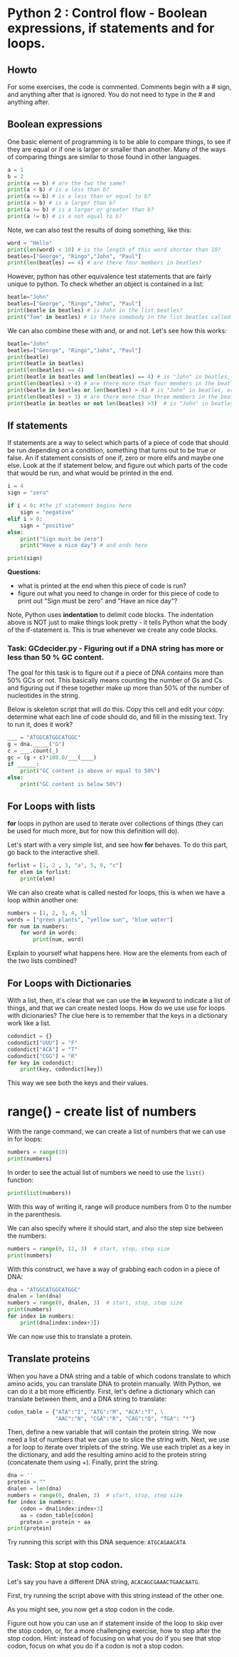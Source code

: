 # Python 2 : Control flow - Boolean expressions, if statements and for loops.
## Howto

For some exercises, the code is commented. Comments begin with a # sign, and anything after that is ignored. You do not need to type in the # and anything after.

## Boolean expressions

One basic element of programming is to be able to compare things, to see if they are equal or if one is larger or smaller than another. Many of the ways of comparing things are similar to those found in other languages.

```Python
a = 1
b = 2
print(a == b) # are the two the same?
print(a < b) # is a less than b?
print(a <= b) # is a less than or equal to b?
print(a > b) # is a larger than b?
print(a >= b) # is a larger or greater than b?
print(a != b) # is a not equal to b?
```

Note, we can also test the results of doing something, like this:

```Python
word = "Hello"
print(len(word) < 10) # is the length of this word shorter than 10?
beatles=["George", "Ringo","John", "Paul"]
print(len(beatles) == 4) # are there four members in beatles?
```

However, python has other equivalence test statements that are fairly
unique to python. To check whether an object is contained in a list:

```Python
beatle="John"
beatles=["George", "Ringo","John", "Paul"]
print(beatle in beatles) # is John in the list beatles?
print("Tom" in beatles) # is there somebody in the list beatles called Tom?
```

We can also combine these with and, or and not. Let's see how this works:

```Python
beatle="John"		
beatles=["George", "Ringo","John", "Paul"]
print(beatle)
print(beatle in beatles)
print(len(beatles) == 4)
print(beatle in beatles and len(beatles) == 4) # is "John" in beatles, and are there four entries (members) in the beatles list?
print(len(beatles) > 4) # are there more than four members in the beatles list?
print(beatle in beatles or len(beatles) > 4) # is "John" in beatles, or are are there more than 4 members in the list?
print(len(beatles) > 3) # are there more than three members in the beatles list?
print(beatle in beatles or not len(beatles) >3)  # is "John" in beatles, or not more than 3 members in beathes
```

## If statements


If statements are a way to select which parts of a piece of code that should be run depending on a condition, something that turns out to be true or false. An if statement consists of one if, zero or more elifs and maybe one else. Look at the if statement below, and figure out which parts of the code that would be run, and what would be printed in the end.

```Python
i = 4
sign = "zero"

if i < 0: #the if statement begins here
    sign = "negative"
elif i > 0:
    sign = "positive"
else:
    print("Sign must be zero")
    print("Have a nice day") # and ends here

print(sign)
```

**Questions:**

* what is printed at the end when this piece of code is run?
* figure out what you need to change in order for this piece of code to print out "Sign must be zero" and "Have an nice day"?

Note, Python uses **indentation** to delimit code blocks. The indentation above is NOT just to make things look pretty - it tells Python what the body of the if-statement is. This is true whenever we create any code blocks.


### Task: GCdecider.py - Figuring out if a DNA string has more or less than 50 % GC content.

The goal for this task is to figure out if a piece of DNA contains more than 50% GCs or not. This basically means counting the number of Gs and Cs and figuring out if these together make up more than 50% of the number of nucleotides in the string.

Below is skeleton script that will do this. Copy this cell and edit your copy: determine what each line of code should do, and fill in the missing text. Try to run it, does it work?

```Python
___ = "ATGGCATGGCATGGC"
g = dna._____("G")
c = ___.count(_)
gc = (g + c)*100.0/___(____)
if ______:
    print("GC content is above or equal to 50%")
else:
    print("GC content is below 50%")
```

## For Loops with lists

**for** loops in python are used to iterate over collections of things (they can be used for much more, but for now this definition will do).

Let's start with a very simple list, and see how **for** behaves. To do this part, go back to the interactive shell.

```Python
forlist = [1, 2 , 3, "a", 5, 9, "c"]
for elem in forlist:
    print(elem)
```

We can also create what is called nested for loops, this is when we have a loop within another one:

```Python
numbers = [1, 2, 3, 4, 5]
words = ["green plants", "yellow sun", "blue water"]
for num in numbers:
    for word in words:
        print(num, word)
```
Explain to yourself what happens here. How are the elements from each of the two lists combined?

## For Loops with Dictionaries

With a list, then, it's clear that we can use the **in** keyword to indicate a list of things, and that we can create nested loops. How do we use use for loops with dicionaries? The clue here is to remember that the keys in a dictionary work like a list.

```Python
codondict = {}
codondict["UUU"] = "F"
codondict["ACA"] = "T"
codondict["CGG"] = "R"
for key in codondict:
    print(key, codondict[key])
```
This way we see both the keys and their values.

# range() - create list of numbers


With the range command, we can create a list of numbers that we can use in for loops:

```Python
numbers = range(10)
print(numbers)
```
In order to see the actual list of numbers we need to use the `list()` function:

```Python
print(list(numbers))
```

With this way of writing it, range will produce numbers from 0 to the number in the parenthesis.

We can also specify where it should start, and also the step size between the numbers:

```Python
numbers = range(0, 12, 3)  # start, stop, step size
print(numbers)
```

With this construct, we have a way of grabbing each codon in a piece of DNA:

```Python
dna = "ATGGCATGGCATGGC"
dnalen = len(dna)
numbers = range(0, dnalen, 3)  # start, stop, step size
print(numbers)
for index in numbers:
    print(dna[index:index+3])
```
We can now use this to translate a protein.

## Translate proteins

When you have a DNA string and a table of which codons translate to which amino acids, you can translate DNA to  protein manually. With Python, we can do it a bit more efficiently. First, let's define a dictionary which can translate between them, and a DNA string to translate:

```Python
codon_table = {"ATA":"I", "ATG":"M", "ACA":"T", \
               "AAC":"N", "CGA":"R", "CAG":"Q", "TGA": "*"}
```

Then, define a new variable that will contain the protein string. We now need a list of numbers that we can use to slice the string with. Next, we use a for loop to iterate over triplets of the string. We use each triplet as a key in the dictionary, and add the resulting amino acid to the protein string (concatenate them using +). Finally, print the string.

```Python
dna = ''
protein = ""
dnalen = len(dna)
numbers = range(0, dnalen, 3)  # start, stop, step size
for index in numbers:
    codon = dna[index:index+3]
    aa = codon_table[codon]
    protein = protein + aa
print(protein)
```

Try running this script with this DNA sequence: `ATGCAGAACATA`


## Task: Stop at stop codon.

Let's say you have a different DNA string, `ACACAGCGAAACTGAACAATG`.

First, try running the script above with this string instead of the other one.

As you might see, you now get a stop codon in the code.

Figure out how you can use an if statement inside of the loop to skip over the stop codon, or, for a more challenging exercise, how to stop after the stop codon. Hint: instead of focusing on what you do if you see that stop codon, focus on what you do if a codon is not a stop codon.
